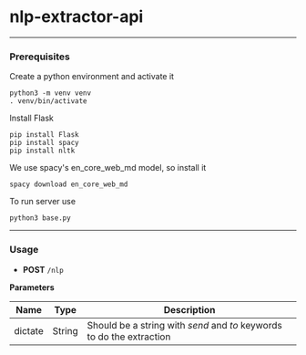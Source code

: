 # nlp-extractor-api
---
### Prerequisites

Create a python environment and activate it
```fish
python3 -m venv venv
. venv/bin/activate
```

Install Flask
```fish
pip install Flask
pip install spacy
pip install nltk
```

We use spacy's en_core_web_md model, so install it
```fish
spacy download en_core_web_md
```

To run server use
```fish
python3 base.py
```
---

### Usage

- **POST** `/nlp`

**Parameters**

| Name    | Type   | Description |
|---------|--------|-------------|
| dictate | String | Should be a string with *send* and *to* keywords to do the extraction  |
